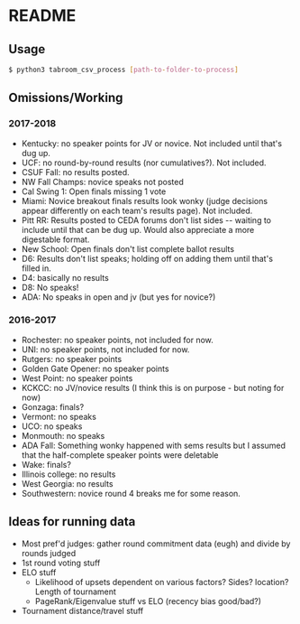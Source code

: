 # README

## Usage

```bash
$ python3 tabroom_csv_process [path-to-folder-to-process]
```

## Omissions/Working

### 2017-2018
- Kentucky: no speaker points for JV or novice. Not included until that's dug up.
- UCF: no round-by-round results (nor cumulatives?). Not included.
- CSUF Fall: no results posted.
- NW Fall Champs: novice speaks not posted
- Cal Swing 1: Open finals missing 1 vote
- Miami: Novice breakout finals results look wonky (judge decisions appear differently on each team's results page). Not included.
- Pitt RR: Results posted to CEDA forums don't list sides -- waiting to include until that can be dug up. Would also appreciate a more digestable format.
- New School: Open finals don't list complete ballot results
- D6: Results don't list speaks; holding off on adding them until that's filled in.
- D4: basically no results
- D8: No speaks!
- ADA: No speaks in open and jv (but yes for novice?)

### 2016-2017
- Rochester: no speaker points, not included for now.
- UNI: no speaker points, not included for now.
- Rutgers: no speaker points
- Golden Gate Opener: no speaker points
- West Point: no speaker points
- KCKCC: no JV/novice results (I think this is on purpose - but noting for now)
- Gonzaga: finals?
- Vermont: no speaks
- UCO: no speaks
- Monmouth: no speaks
- ADA Fall: Something wonky happened with sems results but I assumed that the half-complete speaker points were deletable
- Wake: finals?
- Illinois college: no results
- West Georgia: no results
- Southwestern: novice round 4 breaks me for some reason.


## Ideas for running data

* Most pref'd judges: gather round commitment data (eugh) and divide by rounds judged
* 1st round voting stuff
* ELO stuff
  * Likelihood of upsets dependent on various factors? Sides? location? Length of tournament
  * PageRank/Eigenvalue stuff vs ELO (recency bias good/bad?)
* Tournament distance/travel stuff
